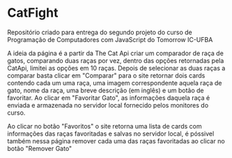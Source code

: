 # CatFight
Repositório criado para entrega do segundo projeto do curso de Programação de Computadores com JavaScript do Tomorrow IC-UFBA

A ideia da página é a partir da The Cat Api criar um comparador de raça de gatos, comparando duas raças por vez, dentro das opções retornadas pela CatApi, limitei as opções em 10 raças. Depois de selecionar as duas raças a comparar basta clicar em "Comparar" para o site retornar dois cards contendo cada um uma raça, uma imagem correspondente aquela raça de gato, nome da raça, uma breve descrição (em inglês) e um botão de favoritar. Ao clicar em "Favoritar Gato", as informações daquela raça é enviada e armazenada no servidor local fornecido pelos monitores do curso.

Ao clicar no botão "Favoritos" o site retorna uma lista de cards com informações das raças favoritadas e salvas no servidor local, é póssivel também nessa página remover cada uma das raças favoritadas ao clicar no botão "Remover Gato"
